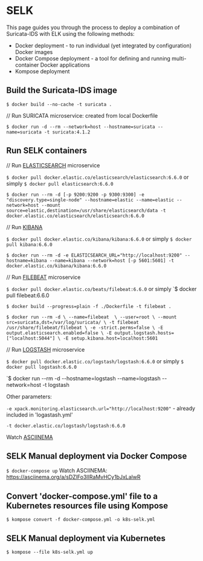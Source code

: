 # SELK

This page guides you through the process to deploy a combination of Suricata-IDS with ELK using the following methods:
* Docker deployment - to run individual (yet integrated by configuration) Docker images 
* Docker Compose deployment - a tool for defining and running multi-container Docker applications
* Kompose deployment


## Build the Suricata-IDS image

`$ docker build --no-cache -t suricata .`

// Run SURICATA microservice: created from local Dockerfile

`$ docker run -d --rm --network=host --hostname=suricata --name=suricata -t suricata:4.1.2`


## Run SELK containers

// Run [ELASTICSEARCH](https://www.elastic.co/guide/en/elasticsearch/reference/6.6/docker.html) microservice

`$ docker pull docker.elastic.co/elasticsearch/elasticsearch:6.6.0` or simply 
`$ docker pull elasticsearch:6.6.0`

`$ docker run --rm -d [-p 9200:9200 -p 9300:9300] -e "discovery.type=single-node" --hostname=elastic --name=elastic --network=host --mount source=elastic,destination=/usr/share/elasticsearch/data -t docker.elastic.co/elasticsearch/elasticsearch:6.6.0`


// Run [KIBANA](https://hub.docker.com/_/kibana)

`$ docker pull docker.elastic.co/kibana/kibana:6.6.0` or simply 
`$ docker pull kibana:6.6.0`

`$ docker run --rm -d -e ELASTICSEARCH_URL="http://localhost:9200" --hostname=kibana --name=kibana --network=host [-p 5601:5601] -t docker.elastic.co/kibana/kibana:6.6.0`


// Run [FILEBEAT](https://www.elastic.co/guide/en/beats/filebeat/current/index.html) microservice

`$ docker pull docker.elastic.co/beats/filebeat:6.6.0` or simply
`$ docker pull filebeat:6.6.0

`$ docker build --progress=plain -f ./Dockerfile -t filebeat .`

`$ docker run --rm -d \
  --name=filebeat  \
  --user=root \
  --mount src=suricata,dst=/var/log/suricata/ \
  -t filebeat /usr/share/filebeat/filebeat \
    -e -strict.perms=false \
    -E output.elasticsearch.enabled=false \
    -E output.logstash.hosts=["localhost:5044"] \
    -E setup.kibana.host=localhost:5601` 


// Run [LOGSTASH](https://www.elastic.co/guide/en/logstash/current/docker-config.html) microservice

`$ docker pull docker.elastic.co/logstash/logstash:6.6.0` or simply 
`$ docker pull logstash:6.6.0`

`$ docker run --rm -d --hostname=logstash --name=logstash --network=host -t logstash

Other parameters:

`-e xpack.monitoring.elasticsearch.url="http://localhost:9200"` - already included in 'logastash.yml' 

`-t docker.elastic.co/logstash/logstash:6.6.0`



Watch [ASCIINEMA](https://asciinema.org/a/AyKiS96LTtR08hLps7o7fDqCD)



## SELK Manual deployment via Docker Compose

`$ docker-compose up`
Watch ASCIINEMA: https://asciinema.org/a/sDZlFo3lIRaMvHCy1bJxLalwR


## Convert 'docker-compose.yml' file to a Kubernetes resources file using Kompose

`$ kompose convert -f docker-compose.yml -o k8s-selk.yml`


## SELK Manual deployment via Kubernetes

`$ kompose --file k8s-selk.yml up`

